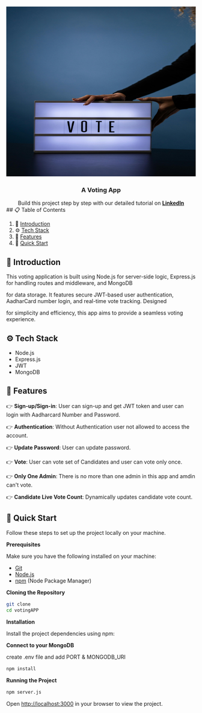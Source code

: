 <div align="center">
  <br />
      <img src="./votePic.jpg" alt="Project Banner" width="850" height="450">
    </a>
  <br />

  <h3 align="center">A Voting App</h3>

   <div align="center">
     Build this project step by step with our detailed tutorial on <a href="https://www.linkedin.com/posts/md-salman-dev_nodejs-expressjs-mongodb-activity-7226878321127489538-jkra?utm_source=share&utm_medium=member_desktop" target="_blank"><b>LinkedIn</b></a> 
    </div>

</div>
  ## 📋 <a name="table">Table of Contents</a>

1. 🤖 [Introduction](#introduction)
2. ⚙️ [Tech Stack](#tech-stack)
3. 🔋 [Features](#features)
4. 🤸 [Quick Start](#quick-start)


## <a name="introduction">🤖 Introduction</a>

This voting application is built using Node.js for server-side logic, Express.js for handling routes and middleware, and MongoDB

for data storage. It features secure JWT-based user authentication, AadharCard number login, and real-time vote tracking. Designed 
 
for simplicity and efficiency, this app aims to provide a seamless voting experience.


## <a name="tech-stack">⚙️ Tech Stack</a>

- Node.js
- Express.js
- JWT
- MongoDB
  

## <a name="features">🔋 Features</a>

👉 **Sign-up/Sign-in**: User can sign-up and get JWT token and user can login with Aadharcard Number and Password.

👉 **Authentication**: Without Authentication user not allowed to access the account.


👉 **Update Password**: User can update password.

👉 **Vote**:  User can vote set of Candidates and user can vote only once.

👉 **Only One Admin**: There is no more than one admin in this app and amdin can't vote.

👉 **Candidate Live Vote Count**: Dynamically updates candidate vote count.


## <a name="quick-start">🤸 Quick Start</a>

Follow these steps to set up the project locally on your machine.

**Prerequisites**

Make sure you have the following installed on your machine:

- [Git](https://git-scm.com/)
- [Node.js](https://nodejs.org/en)
- [npm](https://www.npmjs.com/) (Node Package Manager)

**Cloning the Repository**

```bash
git clone 
cd votingAPP
```

**Installation**

Install the project dependencies using npm:

**Connect to your MongoDB**

create .env file and add PORT & MONGODB_URI

```bash
npm install
```

**Running the Project**

```bash
npm server.js
```

Open [http://localhost:3000](http://localhost:3000) in your browser to view the project.



